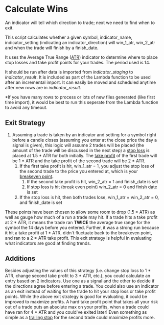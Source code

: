 # Calculate Wins
An indicator will tell which direction to trade; next we need to find when to exit.

This script calculates whether a given symbol, indicator_name, indicator_setting (indicating an indicator_direction) will win_1_atr, win_2_atr and when the trade will finish by a finish_date.

It uses the Average True Range ([ATR](https://www.investopedia.com/terms/a/atr.asp)) indicator to determine where to place stop losses and take profit points for your trades.  The period used is 14.

It should be run after data is imported from *indicator_staging* to *indicator_result*.  It is included as part of the Lambda function to be used after an incremental import.  It can easily be moved and scheduled anytime after new rows are in *indicator_result*.

*If you have many rows to process or lots of new files generated (like first time import), it would be best to run this seperate from the Lambda function to avoid any timeout.

## Exit Strategy
1. Assuming a trade is taken by an indicator and setting for a symbol right before a candle closes (assuming you enter at the close price the day a signal is given), this logic will assume 2 trades will be placed (the amount of the trade will be discussed in the next step) a [stop loss](https://www.investopedia.com/terms/s/stop-lossorder.asp) is placed at 1.5 * ATR for both initially.  The [take profit](https://www.investopedia.com/terms/t/take-profitorder.asp) of the first trade will be 1 * ATR and the take profit of the second trade will be 2 * ATR.
   1. If the first take profit is hit, win_1_atr = 1, you adjust the stop loss of the second trade to the price you entered at, which is your [breakeven point](https://www.investopedia.com/terms/b/breakevenpoint.asp).
      1. If the second take profit is hit, win_2_atr = 1 and finish_date is set
      1. If stop loss is hit (break even point) win_2_atr = 0 and finish date is set
   1. If the stop loss is hit, then both trades lose, win_1_atr = win_2_atr = 0, and finish_date is set

These points have been chosen to allow some room to drop (1.5 * ATR) as well as gauge how much of a run a trade may hit.  If a trade hits a take profit at 2 * ATR, it means the trade ran **TWICE** the average true range for the symbol the 14 days before you entered.  Further, it was a strong run because it hit a take profit at 1 * ATR, didn't fluctuate back to the breakeven point, and ran to a 2 * ATR take profit.  This exit strategy is helpful in evaluating what indicators are good at finding trends.

## Additions
Besides adjusting the values of this strategy (i.e. change stop loss to 1 * ATR, change second take profit to 3 * ATR, etc.), you could calculate an entry based on 2 indicators.  Use one as a signal and the other to decide if the directions agree before entering a trade.  You could also use an indicator as an exit instead of waiting for the trade to hit your stop loss or take profit points.  While the above exit strategy is good for evaluating, it could be improved to maximize profits.  A hard take profit point that takes all your risk out of a trade puts an absolute max on your profits, when a trade could have ran for 4 * ATR and you could've exited later!  Even something as simple as a [trailing stop](https://www.investopedia.com/terms/t/trailingstop.asp) for the second trade could maximize profits more.
